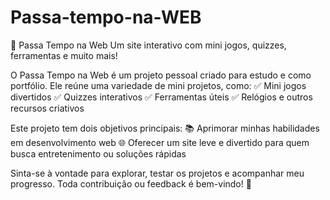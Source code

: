 # Passa-tempo-na-WEB

🎯 Passa Tempo na Web
Um site interativo com mini jogos, quizzes, ferramentas e muito mais!

O Passa Tempo na Web é um projeto pessoal criado para estudo e como portfólio. Ele reúne uma variedade de mini projetos, como:
✅ Mini jogos divertidos
✅ Quizzes interativos
✅ Ferramentas úteis
✅ Relógios e outros recursos criativos

Este projeto tem dois objetivos principais:
📚 Aprimorar minhas habilidades em desenvolvimento web
🌐 Oferecer um site leve e divertido para quem busca entretenimento ou soluções rápidas

Sinta-se à vontade para explorar, testar os projetos e acompanhar meu progresso. Toda contribuição ou feedback é bem-vindo! 🚀

